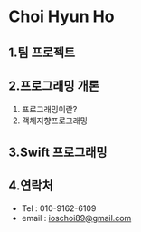 Choi Hyun Ho     
================================
1.팀 프로젝트
--------------------------------------
2.프로그래밍 개론
--------------------------------------
1. 프로그래밍이란?
2. 객체지향프로그래밍

3.Swift 프로그래밍
--------------------------------------
4.연락처
--------------------------------------
* Tel : 010-9162-6109
* email : ioschoi89@gmail.com